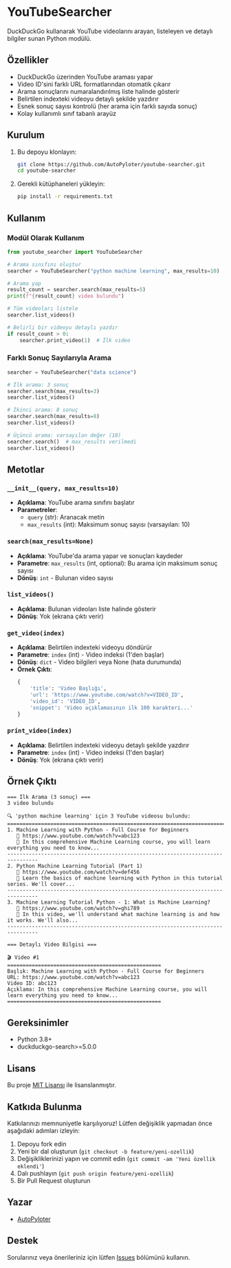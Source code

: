 # YouTubeSearcher

DuckDuckGo kullanarak YouTube videolarını arayan, listeleyen ve detaylı bilgiler sunan Python modülü.

## Özellikler
- DuckDuckGo üzerinden YouTube araması yapar
- Video ID'sini farklı URL formatlarından otomatik çıkarır
- Arama sonuçlarını numaralandırılmış liste halinde gösterir
- Belirtilen indexteki videoyu detaylı şekilde yazdırır
- Esnek sonuç sayısı kontrolü (her arama için farklı sayıda sonuç)
- Kolay kullanımlı sınıf tabanlı arayüz

## Kurulum
1. Bu depoyu klonlayın:
   ```bash
   git clone https://github.com/AutoPyloter/youtube-searcher.git
   cd youtube-searcher
   ```
2. Gerekli kütüphaneleri yükleyin:
   ```bash
   pip install -r requirements.txt
   ```

## Kullanım
### Modül Olarak Kullanım
```python
from youtube_searcher import YouTubeSearcher

# Arama sınıfını oluştur
searcher = YouTubeSearcher("python machine learning", max_results=10)

# Arama yap
result_count = searcher.search(max_results=5)
print(f"{result_count} video bulundu")

# Tüm videoları listele
searcher.list_videos()

# Belirli bir videoyu detaylı yazdır
if result_count > 0:
    searcher.print_video(1)  # İlk video
```

### Farklı Sonuç Sayılarıyla Arama
```python
searcher = YouTubeSearcher("data science")

# İlk arama: 3 sonuç
searcher.search(max_results=3)
searcher.list_videos()

# İkinci arama: 8 sonuç
searcher.search(max_results=8)
searcher.list_videos()

# Üçüncü arama: varsayılan değer (10)
searcher.search()  # max_results verilmedi
searcher.list_videos()
```

## Metotlar
### `__init__(query, max_results=10)`
- **Açıklama**: YouTube arama sınıfını başlatır
- **Parametreler**:
  - `query` (str): Aranacak metin
  - `max_results` (int): Maksimum sonuç sayısı (varsayılan: 10)

### `search(max_results=None)`
- **Açıklama**: YouTube'da arama yapar ve sonuçları kaydeder
- **Parametre**: `max_results` (int, optional): Bu arama için maksimum sonuç sayısı
- **Dönüş**: `int` - Bulunan video sayısı

### `list_videos()`
- **Açıklama**: Bulunan videoları liste halinde gösterir
- **Dönüş**: Yok (ekrana çıktı verir)

### `get_video(index)`
- **Açıklama**: Belirtilen indexteki videoyu döndürür
- **Parametre**: `index` (int) - Video indeksi (1'den başlar)
- **Dönüş**: `dict` - Video bilgileri veya None (hata durumunda)
- **Örnek Çıktı**:
  ```python
  {
      'title': 'Video Başlığı',
      'url': 'https://www.youtube.com/watch?v=VIDEO_ID',
      'video_id': 'VIDEO_ID',
      'snippet': 'Video açıklamasının ilk 100 karakteri...'
  }
  ```

### `print_video(index)`
- **Açıklama**: Belirtilen indexteki videoyu detaylı şekilde yazdırır
- **Parametre**: `index` (int) - Video indeksi (1'den başlar)
- **Dönüş**: Yok (ekrana çıktı verir)

## Örnek Çıktı
```
=== İlk Arama (3 sonuç) ===
3 video bulundu

🔍 'python machine learning' için 3 YouTube videosu bulundu:
================================================================================
1. Machine Learning with Python - Full Course for Beginners
   🔗 https://www.youtube.com/watch?v=abc123
   📝 In this comprehensive Machine Learning course, you will learn everything you need to know...
--------------------------------------------------------------------------------
2. Python Machine Learning Tutorial (Part 1)
   🔗 https://www.youtube.com/watch?v=def456
   📝 Learn the basics of machine learning with Python in this tutorial series. We'll cover...
--------------------------------------------------------------------------------
3. Machine Learning Tutorial Python - 1: What is Machine Learning?
   🔗 https://www.youtube.com/watch?v=ghi789
   📝 In this video, we'll understand what machine learning is and how it works. We'll also...
--------------------------------------------------------------------------------

=== Detaylı Video Bilgisi ===

🎬 Video #1
==================================================
Başlık: Machine Learning with Python - Full Course for Beginners
URL: https://www.youtube.com/watch?v=abc123
Video ID: abc123
Açıklama: In this comprehensive Machine Learning course, you will learn everything you need to know...
==================================================
```

## Gereksinimler
- Python 3.8+
- duckduckgo-search>=5.0.0

## Lisans
Bu proje [MIT Lisansı](LICENSE) ile lisanslanmıştır.

## Katkıda Bulunma
Katkılarınızı memnuniyetle karşılıyoruz! Lütfen değişiklik yapmadan önce aşağıdaki adımları izleyin:
1. Depoyu fork edin
2. Yeni bir dal oluşturun (`git checkout -b feature/yeni-ozellik`)
3. Değişikliklerinizi yapın ve commit edin (`git commit -am 'Yeni özellik eklendi'`)
4. Dalı pushlayın (`git push origin feature/yeni-ozellik`)
5. Bir Pull Request oluşturun

## Yazar
- [AutoPyloter](https://github.com/AutoPyloter)

## Destek
Sorularınız veya önerileriniz için lütfen [Issues](https://github.com/AutoPyloter/youtube-searcher/issues) bölümünü kullanın.